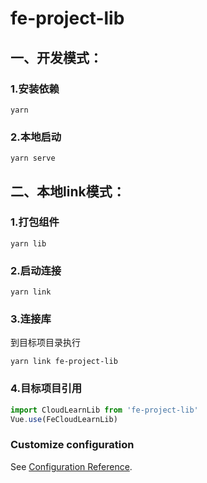 # fe-project-lib

## 一、开发模式：
### 1.安装依赖
```
yarn 
```

### 2.本地启动
```
yarn serve
```

## 二、本地link模式：
### 1.打包组件
```
yarn lib
```

### 2.启动连接
```
yarn link
```
### 3.连接库
到目标项目录执行
```
yarn link fe-project-lib
```
### 4.目标项目引用
```JavaScript
import CloudLearnLib from 'fe-project-lib'
Vue.use(FeCloudLearnLib)
```

### Customize configuration
See [Configuration Reference](https://cli.vuejs.org/config/).
